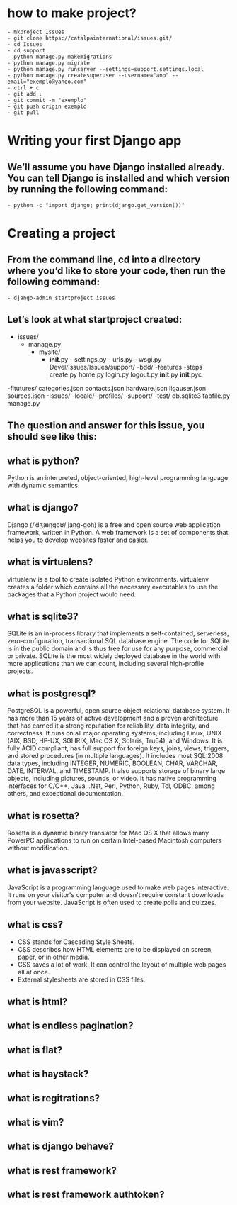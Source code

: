 # how to make project?
    - mkproject Issues
    - git clone https://catalpainternational/issues.git/
    - cd Issues
    - cd support
    - python manage.py makemigrations
    - python manage.py migrate
    - python manage.py runserver --settings=support.settings.local
    - python manage.py createsuperuser --username="ano" --email="exemplo@yahoo.com"
    - ctrl + c
    - git add .
    - git commit -m "exemplo"
    - git push origin exemplo
    - git pull


# Writing your first Django app
## We’ll assume you have Django installed already. You can tell Django is installed and which version by running the following command:
    - python -c "import django; print(django.get_version())"
# Creating a project
## From the command line, cd into a directory where you’d like to store your code, then run the following command:
    - django-admin startproject issues
## Let’s look at what startproject created:
- issues/
   - manage.py
       - mysite/
          - __init__.py
                - settings.py
                    - urls.py
                        - wsgi.py
Devel/Issues/Issues/support/
-bdd/
    -features
        -steps
            create.py
            home.py
            login.py
            logout.py
    __init__.py
    __init__.pyc

-fitutures/
    categories.json
    contacts.json
    hardware.json
    ligauser.json
    sources.json
-Issues/
-locale/
-profiles/
-support/
-test/
db.sqlite3
fabfile.py
manage.py

## The question and answer for this issue, you should see like this:
## what is python?
Python is an interpreted, object-oriented, high-level programming language with dynamic semantics.
## what is django?
Django (/ˈdʒæŋɡoʊ/ jang-goh) is a free and open source web application framework, written in Python. A web framework is a set of components that helps you to develop websites faster and easier.
## what is virtualens?
 virtualenv is a tool to create isolated Python environments. virtualenv creates a folder which contains all the necessary executables to use the packages that a Python project would need.
## what is sqlite3?
 SQLite is an in-process library that implements a self-contained, serverless, zero-configuration, transactional SQL database engine. The code for SQLite is in the public domain and is thus free for use for any purpose, commercial or private. SQLite is the most widely deployed database in the world with more applications than we can count, including several high-profile projects.
## what is postgresql?
PostgreSQL is a powerful, open source object-relational database system. It has more than 15 years of active development and a proven architecture that has earned it a strong reputation for reliability, data integrity, and correctness. It runs on all major operating systems, including Linux, UNIX (AIX, BSD, HP-UX, SGI IRIX, Mac OS X, Solaris, Tru64), and Windows. It is fully ACID compliant, has full support for foreign keys, joins, views, triggers, and stored procedures (in multiple
languages). It includes most SQL:2008 data types, including INTEGER, NUMERIC, BOOLEAN, CHAR, VARCHAR, DATE, INTERVAL, and TIMESTAMP. It also supports storage of binary large objects, including pictures, sounds, or video. It has native programming interfaces for C/C++, Java, .Net, Perl, Python, Ruby, Tcl, ODBC, among others, and exceptional documentation.
## what is rosetta?
Rosetta is a dynamic binary translator for Mac OS X that allows many PowerPC applications to run on certain Intel-based Macintosh computers without modification.
## what is javasscript?
JavaScript is a programming language used to make web pages interactive. It runs on your visitor's computer and doesn't require constant downloads from your website. JavaScript is often used to create polls and quizzes.
## what is css?
- CSS stands for Cascading Style Sheets.
- CSS describes how HTML elements are to be displayed on screen, paper, or in other media.
- CSS saves a lot of work. It can control the layout of multiple web pages all at once.
- External stylesheets are stored in CSS files.
## what is html?
## what is endless pagination?
## what is flat?
## what is haystack?
## what is regitrations?
## what is vim?
## what is django behave?
## what is rest framework?
## what is rest framework authtoken?



